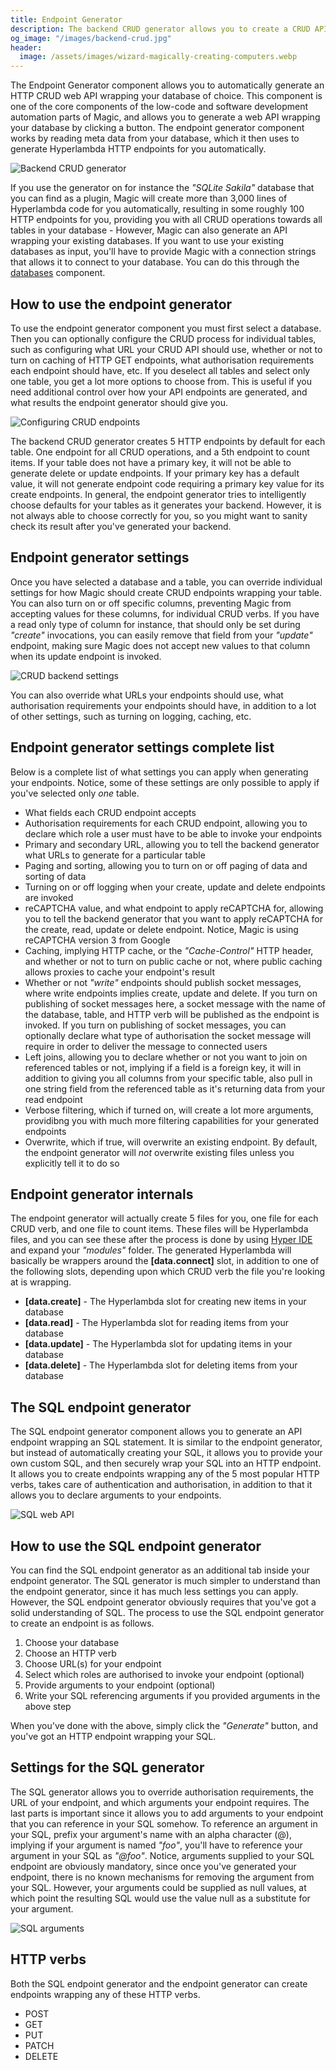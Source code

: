 ```yaml
---
title: Endpoint Generator
description: The backend CRUD generator allows you to create a CRUD API wrapping your database in seconds. Magic will read meta data from your database, and automatically create all required code for you.
og_image: "/images/backend-crud.jpg"
header:
  image: /assets/images/wizard-magically-creating-computers.webp
---
```


The Endpoint Generator component allows you to automatically generate an HTTP CRUD web API wrapping your database
of choice. This component is one of the core components of the low-code and software development automation parts of Magic,
and allows you to generate a web API wrapping your database by clicking a button. The endpoint generator component
works by reading meta data from your database, which it then uses to generate Hyperlambda HTTP endpoints for you
automatically.

![Backend CRUD generator](/images/backend-crud.jpg)

If you use the generator on for instance the _"SQLite Sakila"_ database that you can find as a plugin,
Magic will create more than 3,000 lines of Hyperlambda code for you automatically, resulting in some
roughly 100 HTTP endpoints for you, providing you with all CRUD operations towards all
tables in your database - However, Magic can also generate an API wrapping your existing databases. If you
want to use your existing databases as input, you'll have to provide Magic with a connection strings
that allows it to connect to your database. You can do this through the [databases](/dashboard/databases/) component.

## How to use the endpoint generator

To use the endpoint generator component you must first select a database. Then you can optionally configure the
CRUD process for individual tables, such as configuring what URL your CRUD API should use, whether or
not to turn on caching of HTTP GET endpoints, what authorisation requirements each endpoint should have,
etc. If you deselect all tables and select only one table, you get a lot more options
to choose from. This is useful if you need additional control over how your API endpoints are generated,
and what results the endpoint generator should give you.

![Configuring CRUD endpoints](/images/configuring-crud.jpg)

The backend CRUD generator creates 5 HTTP endpoints by default for each table. One endpoint
for all CRUD operations, and a 5th endpoint to count items. If your table does not have a primary key,
it will not be able to generate delete or update endpoints. If your primary key has a default value,
it will not generate endpoint code requiring a primary key value for its create endpoints. In general,
the endpoint generator tries to intelligently choose defaults for your tables as it generates your backend.
However, it is not always able to choose correctly for you, so you might want to sanity check its result
after you've generated your backend.

## Endpoint generator settings

Once you have selected a database and a table, you can override individual settings for how Magic should
create CRUD endpoints wrapping your table. You can also turn on or off specific columns, preventing Magic
from accepting values for these columns, for individual CRUD verbs. If you have a read only type of column
for instance, that should only be set during _"create"_ invocations, you can easily remove that field from
your _"update"_ endpoint, making sure Magic does not accept new values to that column when its update endpoint
is invoked.

![CRUD backend settings](/images/crud-settings.jpg)

You can also override what URLs your endpoints should use, what authorisation requirements
your endpoints should have, in addition to a lot of other settings, such as turning on logging, caching, etc.

## Endpoint generator settings complete list

Below is a complete list of what settings you can apply when generating your endpoints. Notice, some of these
settings are only possible to apply if you've selected only _one_ table.

* What fields each CRUD endpoint accepts
* Authorisation requirements for each CRUD endpoint, allowing you to declare which role a user must have to be able to invoke your endpoints
* Primary and secondary URL, allowing you to tell the backend generator what URLs to generate for a particular table
* Paging and sorting, allowing you to turn on or off paging of data and sorting of data
* Turning on or off logging when your create, update and delete endpoints are invoked
* reCAPTCHA value, and what endpoint to apply reCAPTCHA for, allowing you to tell the backend generator that you want to apply reCAPTCHA for the create, read, update or delete endpoint. Notice, Magic is using reCAPTCHA version 3 from Google
* Caching, implying HTTP cache, or the _"Cache-Control"_ HTTP header, and whether or not to turn on public cache or not, where public caching allows proxies to cache your endpoint's result
* Whether or not _"write"_ endpoints should publish socket messages, where write endpoints implies create, update and delete. If you turn on publishing of socket messages here, a socket message with the name of the database, table, and HTTP verb will be published as the endpoint is invoked. If you turn on publishing of socket messages, you can optionally declare what type of authorisation the socket message will require in order to deliver the message to connected users
* Left joins, allowing you to declare whether or not you want to join on referenced tables or not, implying if a field is a foreign key, it will in addition to giving you all columns from your specific table, also pull in one string field from the referenced table as it's returning data from your read endpoint
* Verbose filtering, which if turned on, will create a lot more arguments, providibng you with much more filtering capabilities for your generated endpoints
* Overwrite, which if true, will overwrite an existing endpoint. By default, the endpoint generator will _not_ overwrite existing files unless you explicitly tell it to do so

## Endpoint generator internals

The endpoint generator will actually create 5 files for you, one file for each CRUD verb, and one file to count items.
These files will be Hyperlambda files, and you can see these after the process is done by
using [Hyper IDE](/dashboard/hyper-ide/) and expand your _"modules"_ folder. The generated Hyperlambda
will basically be wrappers around the **[data.connect]** slot, in addition to one of the following slots, depending
upon which CRUD verb the file you're looking at is wrapping.

* __[data.create]__ - The Hyperlambda slot for creating new items in your database
* __[data.read]__ - The Hyperlambda slot for reading items from your database
* __[data.update]__ - The Hyperlambda slot for updating items in your database
* __[data.delete]__ - The Hyperlambda slot for deleting items from your database


## The SQL endpoint generator

The SQL endpoint generator component allows you to generate an API endpoint wrapping an SQL statement.
It is similar to the endpoint generator, but instead of
automatically creating your SQL, it allows you to provide your own custom SQL, and then securely wrap your SQL into
an HTTP endpoint. It allows you to create endpoints wrapping any of the 5 most popular HTTP verbs, takes care of
authentication and authorisation, in addition to that it allows you to declare arguments to your endpoints.

![SQL web API](/images/sql-web-api.jpg)

## How to use the SQL endpoint generator

You can find the SQL endpoint generator as an additional tab inside your endpoint generator. The SQL generator
is much simpler to understand than the endpoint generator, since it has much less settings you can apply.
However, the SQL endpoint generator obviously requires that you've got a solid understanding of SQL.
The process to use the SQL endpoint generator to create an endpoint is as follows.

1. Choose your database
2. Choose an HTTP verb
3. Choose URL(s) for your endpoint
4. Select which roles are authorised to invoke your endpoint (optional)
5. Provide arguments to your endpoint (optional)
6. Write your SQL referencing arguments if you provided arguments in the above step

When you've done with the above, simply click the _"Generate"_ button, and you've got an HTTP endpoint
wrapping your SQL.

## Settings for the SQL generator

The SQL generator allows you to override authorisation requirements, the URL of your endpoint, and which arguments
your endpoint requires. The last parts is important since it allows you to add arguments to your endpoint that
you can reference in your SQL somehow. To reference an argument in your SQL, prefix your argument's name with an alpha
character (@), implying if your argument is named _"foo"_, you'll have to reference your argument in your SQL
as _"@foo"_. Notice, arguments supplied to your SQL endpoint are obviously mandatory, since once you've generated
your endpoint, there is no known mechanisms for removing the argument from your SQL. However, your arguments
could be supplied as null values, at which point the resulting SQL would use the value null as a substitute
for your argument.

![SQL arguments](/images/sql-arguments.jpg)

## HTTP verbs

Both the SQL endpoint generator and the endpoint generator can create endpoints wrapping any of these HTTP verbs.

* POST
* GET
* PUT
* PATCH
* DELETE
